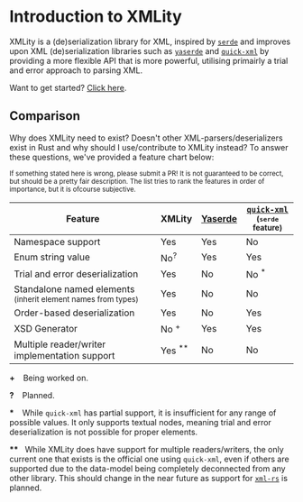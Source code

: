 # Introduction to XMLity

XMLity is a (de)serialization library for XML, inspired by [`serde`][serde] and improves upon XML (de)serialization libraries such as [`yaserde`][yaserde] and [`quick-xml`][quick-xml] by providing a more flexible API that is more powerful, utilising primairly a trial and error approach to parsing XML.

[serde]: https://serde.rs/
[yaserde]: https://github.com/media-io/yaserde
[quick-xml]: https://github.com/tafia/quick-xml
[xml-rs]: https://github.com/kornelski/xml-rs

Want to get started? [Click here](./1_getting_started/README.md).

## Comparison

Why does XMLity need to exist? Doesn't other XML-parsers/deserializers exist in Rust and why should I use/contribute to XMLity instead? To answer these questions, we've provided a feature chart below:

<sup>
If something stated here is wrong, please submit a PR! It is not guaranteed to be correct, but should be a pretty fair description. The list tries to rank the features in order of importance, but it is ofcourse subjective.
</sup>

| Feature                                                                      | XMLity              | [Yaserde][yaserde] | [`quick-xml`][quick-xml] <br> <sup>(`serde` feature)</sup> |
| ---------------------------------------------------------------------------- | ------------------- | ------------------ | ---------------------------------------------------------- |
| Namespace support                                                            | Yes                 | Yes                | No                                                         |
| Enum string value                                                            | No<sup>?</sup>      | Yes                | Yes                                                        |
| Trial and error deserialization                                              | Yes                 | No                 | No <sup>\*</sup>                                           |
| Standalone named elements <br> <sup>(inherit element names from types)</sup> | Yes                 | No                 | No                                                         |
| Order-based deserialization                                                  | Yes                 | No                 | Yes                                                        |
| XSD Generator                                                                | No <sup>+</sup>     | Yes                | Yes                                                        |
| Multiple reader/writer implementation support                                | Yes <sup>\*\*</sup> | No                 | No                                                         |

<strong>\+</strong> &ensp; Being worked on.

<strong>?</strong> &ensp; Planned.

<strong>\*</strong> &ensp; While `quick-xml` has partial support, it is insufficient for any range of possible values. It only supports textual nodes, meaning trial and error deserialization is not possible for proper elements.

<strong>\*\*</strong> &nbsp; While XMLity does have support for multiple readers/writers, the only current one that exists is the official one using `quick-xml`, even if others are supported due to the data-model being completely deconnected from any other library. This should change in the near future as support for [`xml-rs`](https://crates.io/crates/xml-rs) is planned.
